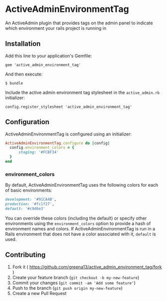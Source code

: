 # ActiveAdminEnvironmentTag

An ActiveAdmin plugin that provides tags on the admin panel to indicate which environment your rails project is running in

## Installation

Add this line to your application's Gemfile:

    gem 'active_admin_environment_tag'

And then execute:

    $ bundle
    
Include the active admin environment tag stylesheet in the `active_admin.rb` initializer:

    config.register_stylesheet 'active_admin_environment_tag'
    
## Configuration

ActiveAdminEnvironmentTag is configured using an initializer:

```ruby
ActiveAdminEnvironmentTag.configure do |config|
  config.environment_colors = {
      staging: '#FCBF34'
  }
end
```

### environment_colors

By default, ActiveAdminEnvironmentTag uses the following colors for each of basic environments:

```ruby
development: '#91CA4B',
production: '#fc1f27',
default: '#c9d6e3'
```

You can override these colors (including the default) or specify other environments using the `environment_colors` option to provide a hash of environment names and colors. If ActiveAdminEnvironmentTag is run in a Rails environment that does not have a color associated with it, `default` is used.

## Contributing

1. Fork it ( https://github.com/greena13/active_admin_environment_tag/fork )
2. Create your feature branch (`git checkout -b my-new-feature`)
3. Commit your changes (`git commit -am 'Add some feature'`)
4. Push to the branch (`git push origin my-new-feature`)
5. Create a new Pull Request

